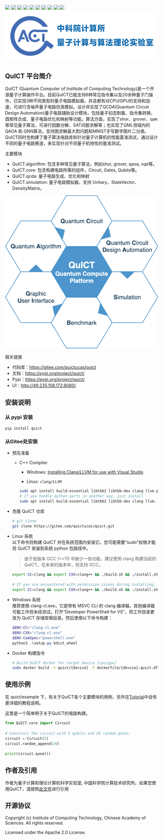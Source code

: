 [![](https://img.shields.io/badge/license-Apache%202.0-lightgrey)](./LICENSE) ![](https://img.shields.io/badge/platform-windows_|_linux-lightgrey) ![](https://img.shields.io/badge/Python-3.7_|_3.8_|_3.9-blue) ![](https://img.shields.io/badge/version-v1.0.0-blue) ![](https://img.shields.io/badge/Docs-failed-red) [![](https://img.shields.io/badge/UI-Ready-gree)](http://49.235.108.172:8080/) ![](https://img.shields.io/badge/UnitTest-pass-gree) ![](https://img.shields.io/badge/Pypi-v1.0.0-blue) ![](https://img.shields.io/badge/Build-Clang++-orange) ![](https://img.shields.io/badge/Docker-CPU_|_GPU-orange)
![QuICT Logo](./docs/zh/docs/assets/images/IMG_1986.PNG)

## QuICT 平台简介
QuICT (Quantum Computer of Institute of Computing Technology)是一个开源量子计算操作平台。目前QuICT已能支持6种常见指令集以及20余种量子门操作，已实现3种不同类型的量子电路模拟器，并且都有对CPU/GPU的支持和加速，可进行含噪声量子电路仿真模拟。设计并实现了QCDA(Quantum Circuit Design Automation)量子电路辅助设计模块，包括量子初态制备、指令集转换、酉矩阵合成、量子电路优化和映射等功能。算法方面，实现了shor、grover、qae等常见量子算法，可进行因数分解、SAT问题求解等；也实现了QML领域内的QAOA 和 QNN算法，支持图求解最大割问题和MNIST手写数字图片二分类。 QuICT同时也构建了量子算法电路库和针对量子计算机的性能基准测试，通过设计不同的量子电路赛道，来实现针对不同量子机特性的基准测试。

主要模块
- QuICT.algorithm: 包含多种常见量子算法，例如shor, grover, qaoa, vqe等。
- QuICT.core: 包含构建电路所需的组件，Circuit, Gates, Qubits等。
- QuICT.qcda: 量子电路生成、优化和映射
- QuICT.simulation: 量子电路模拟器，支持 Unitary、StateVector、DensityMatrix。

<div align=center><img src="./docs/zh/docs/assets/images/quictv1.drawio.png"></div>

相关链接
- 代码库：https://gitee.com/quictucas/quict
- 文档：https://pypi.org/project/quict/
- Pypi：https://pypi.org/project/quict/
- UI：http://49.235.108.172:8080/

## 安装说明
### 从 pypi 安装
```
pip install quict
```

### 从Gitee处安装
- 预先准备
  - C++ Compiler
    - Windows: [Installing Clang/LLVM for use with Visual Studio](https://devblogs.microsoft.com/cppblog/clang-llvm-support-in-visual-studio/)

    - Linux: `clang/LLVM`
    ```sh
    sudo apt install build-essential libtbb2 libtbb-dev clang llvm python3 python3-setuptools python3-numpy python3-scipy
    # if you handle python parts in another way, just install
    sudo apt install build-essential libtbb2 libtbb-dev clang llvm.
    ```

- 克隆 QuICT 仓库
    ```sh
    # git clone
    git clone https://gitee.com/quictucas/quict.git
    ```

- Linux 系统 \
以下命令将构建 QuICT 并在系统范围内安装它。您可能需要“sudo”权限才能将 QuICT 安装到系统 python 包路径中。
    > 由于低版本 GCC (<=11) 中缺少一些功能，建议使用 clang 构建当前的 QuICT。在未来的版本中，将支持 GCC。
    ```sh
    export CC=clang && export CXX=clang++ && ./build.sh && ./install.sh

    # If you are encountered with permission issues during installing, try
    export CC=clang && export CXX=clang++ && ./build.sh && ./install.sh --user
    ```

- Windows 系统 \
推荐使用 clang-cl.exe，它是带有 MSVC CLI 的 clang 编译器。其他编译器可能工作但未经测试。打开“Developer PowerShell for VS”，将工作目录更改为 QuICT 存储库根目录。然后使用以下命令构建：

    ```powershell
    $ENV:CC="clang-cl.exe"
    $ENV:CXX="clang-cl.exe"
    $ENV:ComSpec="powershell.exe"
    python3 .\setup.py bdist_wheel
    ```

- Docker 构建指令
    ```sh
    # Build QuICT docker for target device [cpu/gpu]
    sudo docker build -t quict/{device} -f dockerfile/{device}.quict.df .
    ```

## 使用示例
在 quict/example 下，有关于QuICT各个主要模块的用例，另外在[Tutorial](https://gitee.com/quictucas/quict)中会有更详细的教程说明。

这里是一个简单例子关于QuICT的电路构建。

```python
from QuICT.core import Circuit

# Construct the circuit with 5 qubits and 20 random gates.
circuit = Circuit(5)
circuit.random_append(20)

print(circuit.qasm())
```

## 作者及引用
作者为量子计算和理论计算机科学实验室, 中国科学院计算技术研究所。如果您使用QuICT，请按照[此文件](./citation)进行引用

## 开源协议
Copyright (c) Institute of Computing Technology, Chinese Academy of Sciences. All rights reserved.

Licensed under the Apache 2.0 License.

